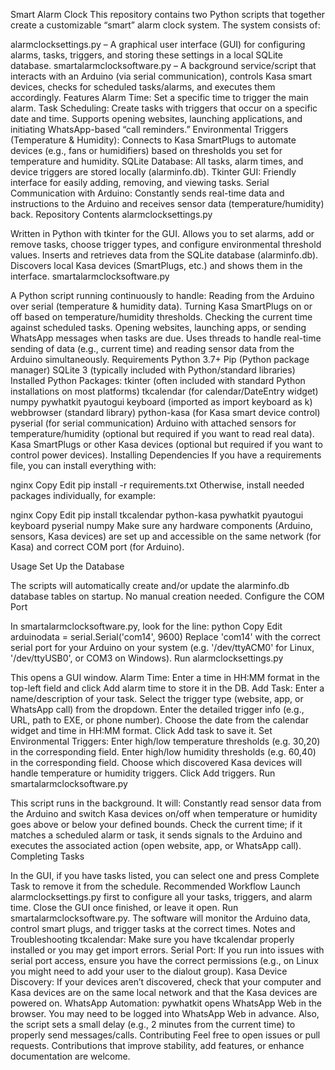 Smart Alarm Clock
This repository contains two Python scripts that together create a customizable “smart” alarm clock system. The system consists of:

alarmclocksettings.py – A graphical user interface (GUI) for configuring alarms, tasks, triggers, and storing these settings in a local SQLite database.
smartalarmclocksoftware.py – A background service/script that interacts with an Arduino (via serial communication), controls Kasa smart devices, checks for scheduled tasks/alarms, and executes them accordingly.
Features
Alarm Time: Set a specific time to trigger the main alarm.
Task Scheduling: Create tasks with triggers that occur on a specific date and time.
Supports opening websites, launching applications, and initiating WhatsApp-based “call reminders.”
Environmental Triggers (Temperature & Humidity):
Connects to Kasa SmartPlugs to automate devices (e.g., fans or humidifiers) based on thresholds you set for temperature and humidity.
SQLite Database: All tasks, alarm times, and device triggers are stored locally (alarminfo.db).
Tkinter GUI: Friendly interface for easily adding, removing, and viewing tasks.
Serial Communication with Arduino: Constantly sends real-time data and instructions to the Arduino and receives sensor data (temperature/humidity) back.
Repository Contents
alarmclocksettings.py

Written in Python with tkinter for the GUI.
Allows you to set alarms, add or remove tasks, choose trigger types, and configure environmental threshold values.
Inserts and retrieves data from the SQLite database (alarminfo.db).
Discovers local Kasa devices (SmartPlugs, etc.) and shows them in the interface.
smartalarmclocksoftware.py

A Python script running continuously to handle:
Reading from the Arduino over serial (temperature & humidity data).
Turning Kasa SmartPlugs on or off based on temperature/humidity thresholds.
Checking the current time against scheduled tasks.
Opening websites, launching apps, or sending WhatsApp messages when tasks are due.
Uses threads to handle real-time sending of data (e.g., current time) and reading sensor data from the Arduino simultaneously.
Requirements
Python 3.7+
Pip (Python package manager)
SQLite 3 (typically included with Python/standard libraries)
Installed Python Packages:
tkinter (often included with standard Python installations on most platforms)
tkcalendar (for calendar/DateEntry widget)
numpy
pywhatkit
pyautogui
keyboard (imported as import keyboard as k)
webbrowser (standard library)
python-kasa (for Kasa smart device control)
pyserial (for serial communication)
Arduino with attached sensors for temperature/humidity (optional but required if you want to read real data).
Kasa SmartPlugs or other Kasa devices (optional but required if you want to control power devices).
Installing Dependencies
If you have a requirements file, you can install everything with:

nginx
Copy
Edit
pip install -r requirements.txt
Otherwise, install needed packages individually, for example:

nginx
Copy
Edit
pip install tkcalendar python-kasa pywhatkit pyautogui keyboard pyserial numpy
Make sure any hardware components (Arduino, sensors, Kasa devices) are set up and accessible on the same network (for Kasa) and correct COM port (for Arduino).

Usage
Set Up the Database

The scripts will automatically create and/or update the alarminfo.db database tables on startup. No manual creation needed.
Configure the COM Port

In smartalarmclocksoftware.py, look for the line:
python
Copy
Edit
arduinodata = serial.Serial('com14', 9600)
Replace 'com14' with the correct serial port for your Arduino on your system (e.g. '/dev/ttyACM0' for Linux, '/dev/ttyUSB0', or COM3 on Windows).
Run alarmclocksettings.py

This opens a GUI window.
Alarm Time: Enter a time in HH:MM format in the top-left field and click Add alarm time to store it in the DB.
Add Task:
Enter a name/description of your task.
Select the trigger type (website, app, or WhatsApp call) from the dropdown.
Enter the detailed trigger info (e.g., URL, path to EXE, or phone number).
Choose the date from the calendar widget and time in HH:MM format.
Click Add task to save it.
Set Environmental Triggers:
Enter high/low temperature thresholds (e.g. 30,20) in the corresponding field.
Enter high/low humidity thresholds (e.g. 60,40) in the corresponding field.
Choose which discovered Kasa devices will handle temperature or humidity triggers.
Click Add triggers.
Run smartalarmclocksoftware.py

This script runs in the background. It will:
Constantly read sensor data from the Arduino and switch Kasa devices on/off when temperature or humidity goes above or below your defined bounds.
Check the current time; if it matches a scheduled alarm or task, it sends signals to the Arduino and executes the associated action (open website, app, or WhatsApp call).
Completing Tasks

In the GUI, if you have tasks listed, you can select one and press Complete Task to remove it from the schedule.
Recommended Workflow
Launch alarmclocksettings.py first to configure all your tasks, triggers, and alarm time.
Close the GUI once finished, or leave it open.
Run smartalarmclocksoftware.py. The software will monitor the Arduino data, control smart plugs, and trigger tasks at the correct times.
Notes and Troubleshooting
tkcalendar: Make sure you have tkcalendar properly installed or you may get import errors.
Serial Port: If you run into issues with serial port access, ensure you have the correct permissions (e.g., on Linux you might need to add your user to the dialout group).
Kasa Device Discovery: If your devices aren’t discovered, check that your computer and Kasa devices are on the same local network and that the Kasa devices are powered on.
WhatsApp Automation: pywhatkit opens WhatsApp Web in the browser. You may need to be logged into WhatsApp Web in advance. Also, the script sets a small delay (e.g., 2 minutes from the current time) to properly send messages/calls.
Contributing
Feel free to open issues or pull requests. Contributions that improve stability, add features, or enhance documentation are welcome.
